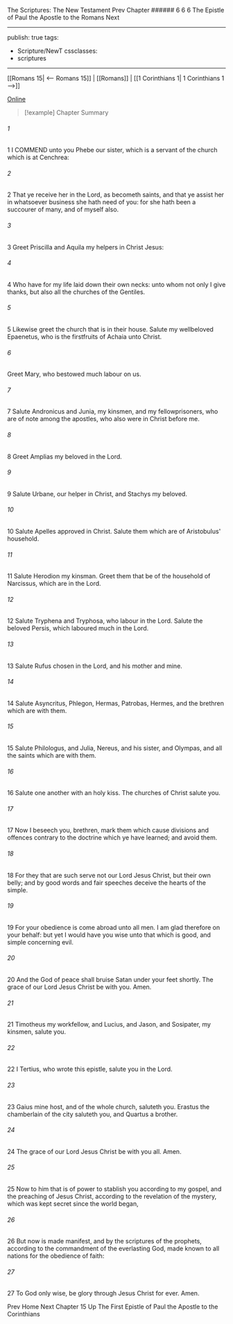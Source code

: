 The Scriptures: The New Testament
Prev
Chapter ###### 6
6 6 The Epistle of Paul the Apostle to the Romans
Next

---
publish: true
tags:
  - Scripture/NewT
cssclasses:
  - scriptures
---
[[Romans 15| <-- Romans 15]] | [[Romans]] | [[1 Corinthians 1| 1 Corinthians 1 -->]]

[Online](https://churchofjesuschrist.org/study/scriptures/nt/rom/16?lang=eng)

>[!example] Chapter Summary
>
###### 1
1 I COMMEND unto you Phebe our sister, which is a servant of the church which is at Cenchrea:
###### 2
2 That ye receive her in the Lord, as becometh saints, and that ye assist her in whatsoever business she hath need of you: for she hath been a succourer of many, and of myself also.
###### 3
3 Greet Priscilla and Aquila my helpers in Christ Jesus:
###### 4
4 Who have for my life laid down their own necks: unto whom not only I give thanks, but also all the churches of the Gentiles.
###### 5
5 Likewise greet the church that is in their house. Salute my wellbeloved Epaenetus, who is the firstfruits of Achaia unto Christ.
###### 6
Greet Mary, who bestowed much labour on us.
###### 7
7 Salute Andronicus and Junia, my kinsmen, and my fellowprisoners, who are of note among the apostles, who also were in Christ before me.
###### 8
8 Greet Amplias my beloved in the Lord.
###### 9
9 Salute Urbane, our helper in Christ, and Stachys my beloved.
###### 10
10 Salute Apelles approved in Christ. Salute them which are of Aristobulus' household.
###### 11
11 Salute Herodion my kinsman. Greet them that be of the household of Narcissus, which are in the Lord.
###### 12
12 Salute Tryphena and Tryphosa, who labour in the Lord. Salute the beloved Persis, which laboured much in the Lord.
###### 13
13 Salute Rufus chosen in the Lord, and his mother and mine.
###### 14
14 Salute Asyncritus, Phlegon, Hermas, Patrobas, Hermes, and the brethren which are with them.
###### 15
15 Salute Philologus, and Julia, Nereus, and his sister, and Olympas, and all the saints which are with them.
###### 16
16 Salute one another with an holy kiss. The churches of Christ salute you.
###### 17
17 Now I beseech you, brethren, mark them which cause divisions and offences contrary to the doctrine which ye have learned; and avoid them.
###### 18
18 For they that are such serve not our Lord Jesus Christ, but their own belly; and by good words and fair speeches deceive the hearts of the simple.
###### 19
19 For your obedience is come abroad unto all men. I am glad therefore on your behalf: but yet I would have you wise unto that which is good, and simple concerning evil.
###### 20
20 And the God of peace shall bruise Satan under your feet shortly. The grace of our Lord Jesus Christ be with you. Amen.
###### 21
21 Timotheus my workfellow, and Lucius, and Jason, and Sosipater, my kinsmen, salute you.
###### 22
22 I Tertius, who wrote this epistle, salute you in the Lord.
###### 23
23 Gaius mine host, and of the whole church, saluteth you. Erastus the chamberlain of the city saluteth you, and Quartus a brother.
###### 24
24 The grace of our Lord Jesus Christ be with you all. Amen.
###### 25
25 Now to him that is of power to stablish you according to my gospel, and the preaching of Jesus Christ, according to the revelation of the mystery, which was kept secret since the world began,
###### 26
26 But now is made manifest, and by the scriptures of the prophets, according to the commandment of the everlasting God, made known to all nations for the obedience of faith:
###### 27
27 To God only wise, be glory through Jesus Christ for ever. Amen.

Prev
Home
Next
Chapter 15
Up
The First Epistle of Paul the Apostle to the Corinthians



